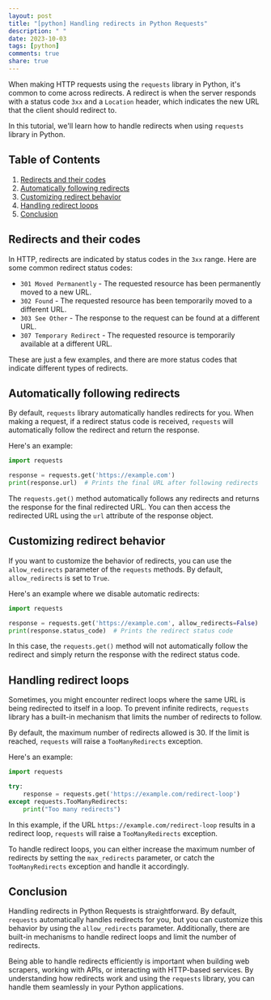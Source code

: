 ```yaml
---
layout: post
title: "[python] Handling redirects in Python Requests"
description: " "
date: 2023-10-03
tags: [python]
comments: true
share: true
---
```


When making HTTP requests using the `requests` library in Python, it's common to come across redirects. A redirect is when the server responds with a status code `3xx` and a `Location` header, which indicates the new URL that the client should redirect to.

In this tutorial, we'll learn how to handle redirects when using `requests` library in Python.

## Table of Contents

1. [Redirects and their codes](#redirects-and-their-codes)
2. [Automatically following redirects](#automatically-following-redirects)
3. [Customizing redirect behavior](#customizing-redirect-behavior)
4. [Handling redirect loops](#handling-redirect-loops)
5. [Conclusion](#conclusion)

## Redirects and their codes

In HTTP, redirects are indicated by status codes in the `3xx` range. Here are some common redirect status codes:

- `301 Moved Permanently` - The requested resource has been permanently moved to a new URL.
- `302 Found` - The requested resource has been temporarily moved to a different URL.
- `303 See Other` - The response to the request can be found at a different URL.
- `307 Temporary Redirect` - The requested resource is temporarily available at a different URL.

These are just a few examples, and there are more status codes that indicate different types of redirects.

## Automatically following redirects

By default, `requests` library automatically handles redirects for you. When making a request, if a redirect status code is received, `requests` will automatically follow the redirect and return the response.

Here's an example:

```python
import requests

response = requests.get('https://example.com')
print(response.url)  # Prints the final URL after following redirects
```

The `requests.get()` method automatically follows any redirects and returns the response for the final redirected URL. You can then access the redirected URL using the `url` attribute of the response object.

## Customizing redirect behavior

If you want to customize the behavior of redirects, you can use the `allow_redirects` parameter of the `requests` methods. By default, `allow_redirects` is set to `True`.

Here's an example where we disable automatic redirects:

```python
import requests

response = requests.get('https://example.com', allow_redirects=False)
print(response.status_code)  # Prints the redirect status code
```

In this case, the `requests.get()` method will not automatically follow the redirect and simply return the response with the redirect status code.

## Handling redirect loops

Sometimes, you might encounter redirect loops where the same URL is being redirected to itself in a loop. To prevent infinite redirects, `requests` library has a built-in mechanism that limits the number of redirects to follow.

By default, the maximum number of redirects allowed is 30. If the limit is reached, `requests` will raise a `TooManyRedirects` exception.

Here's an example:

```python
import requests

try:
    response = requests.get('https://example.com/redirect-loop')
except requests.TooManyRedirects:
    print("Too many redirects")
```

In this example, if the URL `https://example.com/redirect-loop` results in a redirect loop, `requests` will raise a `TooManyRedirects` exception.

To handle redirect loops, you can either increase the maximum number of redirects by setting the `max_redirects` parameter, or catch the `TooManyRedirects` exception and handle it accordingly.

## Conclusion

Handling redirects in Python Requests is straightforward. By default, `requests` automatically handles redirects for you, but you can customize this behavior by using the `allow_redirects` parameter. Additionally, there are built-in mechanisms to handle redirect loops and limit the number of redirects.

Being able to handle redirects efficiently is important when building web scrapers, working with APIs, or interacting with HTTP-based services. By understanding how redirects work and using the `requests` library, you can handle them seamlessly in your Python applications.